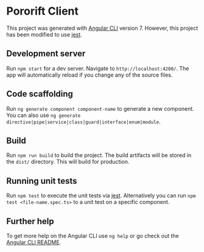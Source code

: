 # Pororift Client

This project was generated with [Angular CLI](https://github.com/angular/angular-cli) version 7.
However, this project has been modified to use [jest](https://jestjs.io/).

## Development server

Run `npm start` for a dev server. Navigate to `http://localhost:4200/`. The app will automatically reload if you change any of the source files.

## Code scaffolding

Run `ng generate component component-name` to generate a new component. You can also use `ng generate directive|pipe|service|class|guard|interface|enum|module`.

## Build

Run `npm run build` to build the project. The build artifacts will be stored in the `dist/` directory. This will build for production.

## Running unit tests

Run `npm test` to execute the unit tests via [jest](https://jestjs.io/).
Alternatively you can run `npm test <file-name.spec.ts>` to a unit test on a specific component.

## Further help

To get more help on the Angular CLI use `ng help` or go check out the [Angular CLI README](https://github.com/angular/angular-cli/blob/master/README.md).

